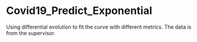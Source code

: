 # Covid19_Predict_Exponential

Using differential evolution to fit the curve with different metrics. The data is from the supervisor.